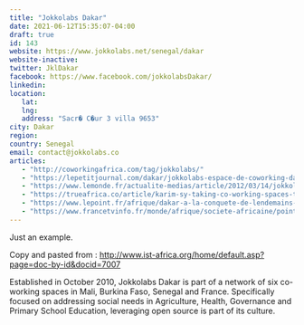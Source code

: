 ```yaml
---
title: "Jokkolabs Dakar"
date: 2021-06-12T15:35:07-04:00
draft: true
id: 143
website: https://www.jokkolabs.net/senegal/dakar
website-inactive: 
twitter: JklDakar
facebook: https://www.facebook.com/jokkolabsDakar/
linkedin: 
location: 
   lat: 
   lng: 
   address: "Sacr� C�ur 3 villa 9653"
city: Dakar
region: 
country: Senegal
email: contact@jokkolabs.co
articles:
   - "http://coworkingafrica.com/tag/jokkolabs/"
   - "https://lepetitjournal.com/dakar/jokkolabs-espace-de-coworking-dakar-depuis-2010-252574"
   - "https://www.lemonde.fr/actualite-medias/article/2012/03/14/jokkolabs-incubateur-et-laboratoire-numerique_1655835_3236.html"
   - "https://trueafrica.co/article/karim-sy-taking-co-working-spaces-to-bamako-abidjan-dakar-cotonou-and-more/"
   - "https://www.lepoint.fr/afrique/dakar-a-la-conquete-de-lendemains-innovants-21-11-2019-2348814_3826.php"
   - "https://www.francetvinfo.fr/monde/afrique/societe-africaine/points-de-vue-sur-l-entrepreneuriat-au-senegal_3541195.html"
---
```


Just an example.

Copy and pasted from : http://www.ist-africa.org/home/default.asp?page=doc-by-id&docid=7007

Established in October 2010, Jokkolabs Dakar is part of a network of six co-working spaces in Mali, Burkina Faso, Senegal and France. Specifically focused on addressing social needs in Agriculture, Health, Governance and Primary School Education, leveraging open source is part of its culture.